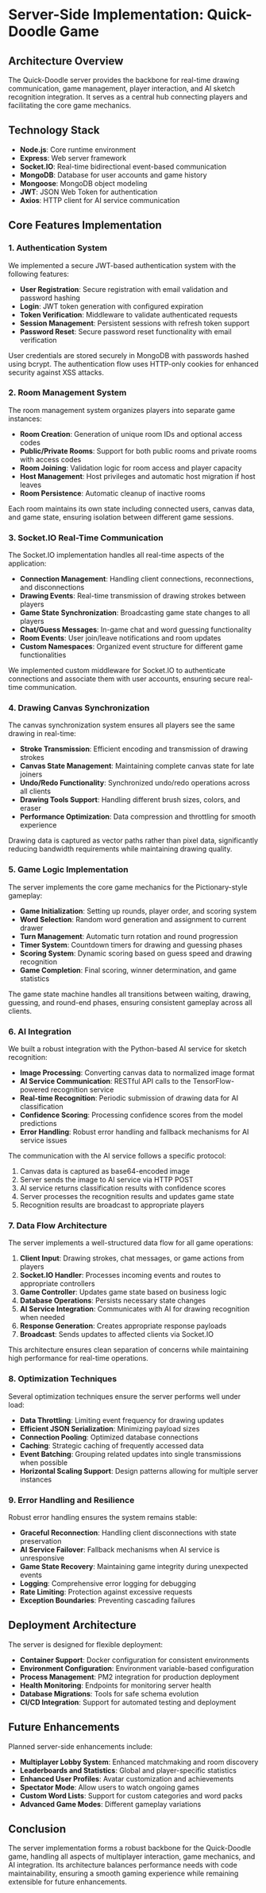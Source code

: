 # Server-Side Implementation: Quick-Doodle Game

## Architecture Overview

The Quick-Doodle server provides the backbone for real-time drawing communication, game management, player interaction, and AI sketch recognition integration. It serves as a central hub connecting players and facilitating the core game mechanics.

## Technology Stack

- **Node.js**: Core runtime environment
- **Express**: Web server framework
- **Socket.IO**: Real-time bidirectional event-based communication
- **MongoDB**: Database for user accounts and game history
- **Mongoose**: MongoDB object modeling
- **JWT**: JSON Web Token for authentication
- **Axios**: HTTP client for AI service communication

## Core Features Implementation

### 1. Authentication System

We implemented a secure JWT-based authentication system with the following features:

- **User Registration**: Secure registration with email validation and password hashing
- **Login**: JWT token generation with configured expiration
- **Token Verification**: Middleware to validate authenticated requests
- **Session Management**: Persistent sessions with refresh token support
- **Password Reset**: Secure password reset functionality with email verification

User credentials are stored securely in MongoDB with passwords hashed using bcrypt. The authentication flow uses HTTP-only cookies for enhanced security against XSS attacks.

### 2. Room Management System

The room management system organizes players into separate game instances:

- **Room Creation**: Generation of unique room IDs and optional access codes
- **Public/Private Rooms**: Support for both public rooms and private rooms with access codes
- **Room Joining**: Validation logic for room access and player capacity
- **Host Management**: Host privileges and automatic host migration if host leaves
- **Room Persistence**: Automatic cleanup of inactive rooms

Each room maintains its own state including connected users, canvas data, and game state, ensuring isolation between different game sessions.

### 3. Socket.IO Real-Time Communication

The Socket.IO implementation handles all real-time aspects of the application:

- **Connection Management**: Handling client connections, reconnections, and disconnections
- **Drawing Events**: Real-time transmission of drawing strokes between players
- **Game State Synchronization**: Broadcasting game state changes to all players
- **Chat/Guess Messages**: In-game chat and word guessing functionality
- **Room Events**: User join/leave notifications and room updates
- **Custom Namespaces**: Organized event structure for different game functionalities

We implemented custom middleware for Socket.IO to authenticate connections and associate them with user accounts, ensuring secure real-time communication.

### 4. Drawing Canvas Synchronization

The canvas synchronization system ensures all players see the same drawing in real-time:

- **Stroke Transmission**: Efficient encoding and transmission of drawing strokes
- **Canvas State Management**: Maintaining complete canvas state for late joiners
- **Undo/Redo Functionality**: Synchronized undo/redo operations across all clients
- **Drawing Tools Support**: Handling different brush sizes, colors, and eraser
- **Performance Optimization**: Data compression and throttling for smooth experience

Drawing data is captured as vector paths rather than pixel data, significantly reducing bandwidth requirements while maintaining drawing quality.

### 5. Game Logic Implementation

The server implements the core game mechanics for the Pictionary-style gameplay:

- **Game Initialization**: Setting up rounds, player order, and scoring system
- **Word Selection**: Random word generation and assignment to current drawer
- **Turn Management**: Automatic turn rotation and round progression
- **Timer System**: Countdown timers for drawing and guessing phases
- **Scoring System**: Dynamic scoring based on guess speed and drawing recognition
- **Game Completion**: Final scoring, winner determination, and game statistics

The game state machine handles all transitions between waiting, drawing, guessing, and round-end phases, ensuring consistent gameplay across all clients.

### 6. AI Integration

We built a robust integration with the Python-based AI service for sketch recognition:

- **Image Processing**: Converting canvas data to normalized image format
- **AI Service Communication**: RESTful API calls to the TensorFlow-powered recognition service
- **Real-time Recognition**: Periodic submission of drawing data for AI classification
- **Confidence Scoring**: Processing confidence scores from the model predictions
- **Error Handling**: Robust error handling and fallback mechanisms for AI service issues

The communication with the AI service follows a specific protocol:
1. Canvas data is captured as base64-encoded image
2. Server sends the image to AI service via HTTP POST
3. AI service returns classification results with confidence scores
4. Server processes the recognition results and updates game state
5. Recognition results are broadcast to appropriate players

### 7. Data Flow Architecture

The server implements a well-structured data flow for all game operations:

1. **Client Input**: Drawing strokes, chat messages, or game actions from players
2. **Socket.IO Handler**: Processes incoming events and routes to appropriate controllers
3. **Game Controller**: Updates game state based on business logic
4. **Database Operations**: Persists necessary state changes
5. **AI Service Integration**: Communicates with AI for drawing recognition when needed
6. **Response Generation**: Creates appropriate response payloads
7. **Broadcast**: Sends updates to affected clients via Socket.IO

This architecture ensures clean separation of concerns while maintaining high performance for real-time operations.

### 8. Optimization Techniques

Several optimization techniques ensure the server performs well under load:

- **Data Throttling**: Limiting event frequency for drawing updates
- **Efficient JSON Serialization**: Minimizing payload sizes
- **Connection Pooling**: Optimized database connections
- **Caching**: Strategic caching of frequently accessed data
- **Event Batching**: Grouping related updates into single transmissions when possible
- **Horizontal Scaling Support**: Design patterns allowing for multiple server instances

### 9. Error Handling and Resilience

Robust error handling ensures the system remains stable:

- **Graceful Reconnection**: Handling client disconnections with state preservation
- **AI Service Failover**: Fallback mechanisms when AI service is unresponsive
- **Game State Recovery**: Maintaining game integrity during unexpected events
- **Logging**: Comprehensive error logging for debugging
- **Rate Limiting**: Protection against excessive requests
- **Exception Boundaries**: Preventing cascading failures

## Deployment Architecture

The server is designed for flexible deployment:

- **Container Support**: Docker configuration for consistent environments
- **Environment Configuration**: Environment variable-based configuration
- **Process Management**: PM2 integration for production deployment
- **Health Monitoring**: Endpoints for monitoring server health
- **Database Migrations**: Tools for safe schema evolution
- **CI/CD Integration**: Support for automated testing and deployment

## Future Enhancements

Planned server-side enhancements include:

- **Multiplayer Lobby System**: Enhanced matchmaking and room discovery
- **Leaderboards and Statistics**: Global and player-specific statistics
- **Enhanced User Profiles**: Avatar customization and achievements
- **Spectator Mode**: Allow users to watch ongoing games
- **Custom Word Lists**: Support for custom categories and word packs
- **Advanced Game Modes**: Different gameplay variations

## Conclusion

The server implementation forms a robust backbone for the Quick-Doodle game, handling all aspects of multiplayer interaction, game mechanics, and AI integration. Its architecture balances performance needs with code maintainability, ensuring a smooth gaming experience while remaining extensible for future enhancements.
